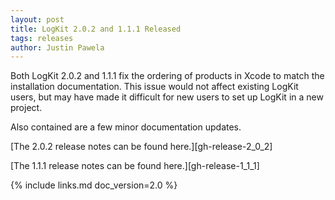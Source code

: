 ```yaml
---
layout: post
title: LogKit 2.0.2 and 1.1.1 Released
tags: releases
author: Justin Pawela
---
```


Both LogKit 2.0.2 and 1.1.1 fix the ordering of products in Xcode to match the installation documentation. This issue would not affect existing LogKit users, but may have made it difficult for new users to set up LogKit in a new project.

Also contained are a few minor documentation updates.

[The 2.0.2 release notes can be found here.][gh-release-2_0_2]

[The 1.1.1 release notes can be found here.][gh-release-1_1_1]


{% include links.md doc_version=2.0 %}

